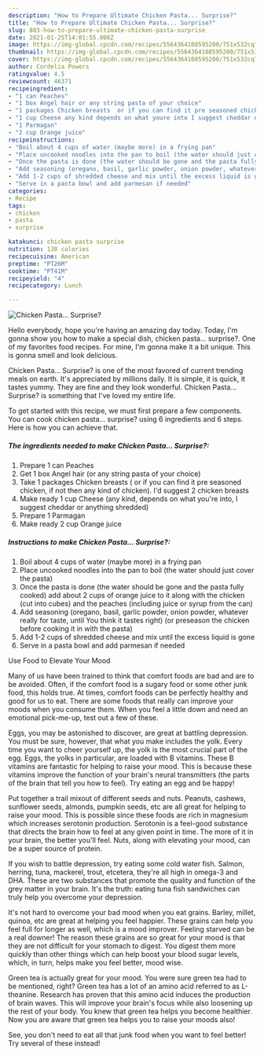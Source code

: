 ```yaml
---
description: "How to Prepare Ultimate Chicken Pasta... Surprise?"
title: "How to Prepare Ultimate Chicken Pasta... Surprise?"
slug: 803-how-to-prepare-ultimate-chicken-pasta-surprise
date: 2021-01-25T14:01:55.006Z
image: https://img-global.cpcdn.com/recipes/5564364108595200/751x532cq70/chicken-pasta-surprise-recipe-main-photo.jpg
thumbnail: https://img-global.cpcdn.com/recipes/5564364108595200/751x532cq70/chicken-pasta-surprise-recipe-main-photo.jpg
cover: https://img-global.cpcdn.com/recipes/5564364108595200/751x532cq70/chicken-pasta-surprise-recipe-main-photo.jpg
author: Cordelia Powers
ratingvalue: 4.5
reviewcount: 46371
recipeingredient:
- "1 can Peaches"
- "1 box Angel hair or any string pasta of your choice"
- "1 packages Chicken breasts  or if you can find it pre seasoned chicken if not then any kind of chicken Id suggest 2 chicken breasts"
- "1 cup Cheese any kind depends on what youre into I suggest cheddar or anything shredded"
- "1 Parmagan"
- "2 cup Orange juice"
recipeinstructions:
- "Boil about 4 cups of water (maybe more) in a frying pan"
- "Place uncooked noodles into the pan to boil (the water should just cover the pasta)"
- "Once the pasta is done (the water should be gone and the pasta fully cooked) add about 2 cups of orange juice to it along with  the chicken (cut into cubes) and the peaches (including juice or syrup from the can)"
- "Add seasoning (oregano, basil, garlic powder, onion powder, whatever really for taste, until You think it tastes right) (or preseason the chicken before cooking it in with the pasta)"
- "Add 1-2 cups of shredded cheese and mix until the excess liquid is gone"
- "Serve in a pasta bowl and add parmesan if needed"
categories:
- Recipe
tags:
- chicken
- pasta
- surprise

katakunci: chicken pasta surprise 
nutrition: 138 calories
recipecuisine: American
preptime: "PT26M"
cooktime: "PT41M"
recipeyield: "4"
recipecategory: Lunch

---
```



![Chicken Pasta... Surprise?](https://img-global.cpcdn.com/recipes/5564364108595200/751x532cq70/chicken-pasta-surprise-recipe-main-photo.jpg)

Hello everybody, hope you're having an amazing day today. Today, I'm gonna show you how to make a special dish, chicken pasta... surprise?. One of my favorites food recipes. For mine, I'm gonna make it a bit unique. This is gonna smell and look delicious.



Chicken Pasta... Surprise? is one of the most favored of current trending meals on earth. It's appreciated by millions daily. It is simple, it is quick, it tastes yummy. They are fine and they look wonderful. Chicken Pasta... Surprise? is something that I've loved my entire life.


To get started with this recipe, we must first prepare a few components. You can cook chicken pasta... surprise? using 6 ingredients and 6 steps. Here is how you can achieve that.

<!--inarticleads1-->

##### The ingredients needed to make Chicken Pasta... Surprise?:

1. Prepare 1 can Peaches
1. Get 1 box Angel hair (or any string pasta of your choice)
1. Take 1 packages Chicken breasts ( or if you can find it pre seasoned chicken, if not then any kind of chicken). I&#39;d suggest 2 chicken breasts
1. Make ready 1 cup Cheese (any kind, depends on what you&#39;re into, I suggest cheddar or anything shredded)
1. Prepare 1 Parmagan
1. Make ready 2 cup Orange juice




<!--inarticleads2-->

##### Instructions to make Chicken Pasta... Surprise?:

1. Boil about 4 cups of water (maybe more) in a frying pan
1. Place uncooked noodles into the pan to boil (the water should just cover the pasta)
1. Once the pasta is done (the water should be gone and the pasta fully cooked) add about 2 cups of orange juice to it along with  the chicken (cut into cubes) and the peaches (including juice or syrup from the can)
1. Add seasoning (oregano, basil, garlic powder, onion powder, whatever really for taste, until You think it tastes right) (or preseason the chicken before cooking it in with the pasta)
1. Add 1-2 cups of shredded cheese and mix until the excess liquid is gone
1. Serve in a pasta bowl and add parmesan if needed




Use Food to Elevate Your Mood


Many of us have been trained to think that comfort foods are bad and are to be avoided. Often, if the comfort food is a sugary food or some other junk food, this holds true. At times, comfort foods can be perfectly healthy and good for us to eat. There are some foods that really can improve your moods when you consume them. When you feel a little down and need an emotional pick-me-up, test out a few of these.

Eggs, you may be astonished to discover, are great at battling depression. You must be sure, however, that what you make includes the yolk. Every time you want to cheer yourself up, the yolk is the most crucial part of the egg. Eggs, the yolks in particular, are loaded with B vitamins. These B vitamins are fantastic for helping to raise your mood. This is because these vitamins improve the function of your brain's neural transmitters (the parts of the brain that tell you how to feel). Try eating an egg and be happy!

Put together a trail mixout of different seeds and nuts. Peanuts, cashews, sunflower seeds, almonds, pumpkin seeds, etc are all great for helping to raise your mood. This is possible since these foods are rich in magnesium which increases serotonin production. Serotonin is a feel-good substance that directs the brain how to feel at any given point in time. The more of it in your brain, the better you'll feel. Nuts, along with elevating your mood, can be a super source of protein.

If you wish to battle depression, try eating some cold water fish. Salmon, herring, tuna, mackerel, trout, etcetera, they're all high in omega-3 and DHA. These are two substances that promote the quality and function of the grey matter in your brain. It's the truth: eating tuna fish sandwiches can truly help you overcome your depression. 

It's not hard to overcome your bad mood when you eat grains. Barley, millet, quinoa, etc are great at helping you feel happier. These grains can help you feel full for longer as well, which is a mood improver. Feeling starved can be a real downer! The reason these grains are so great for your mood is that they are not difficult for your stomach to digest. You digest them more quickly than other things which can help boost your blood sugar levels, which, in turn, helps make you feel better, mood wise.

Green tea is actually great for your mood. You were sure green tea had to be mentioned, right? Green tea has a lot of an amino acid referred to as L-theanine. Research has proven that this amino acid induces the production of brain waves. This will improve your brain's focus while also loosening up the rest of your body. You knew that green tea helps you become healthier. Now you are aware that green tea helps you to raise your moods also!

See, you don't need to eat all that junk food when you want to feel better! Try several of these instead!


